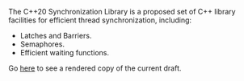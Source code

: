 The C++20 Synchronization Library is a proposed set of C++ library facilities for
efficient thread synchronization, including:

* Latches and Barriers.
* Semaphores.
* Efficient waiting functions.

Go [here](https://api.csswg.org/bikeshed/?force=1&url=https://raw.githubusercontent.com/brycelelbach/wg21_p1135_cpp20_synchronization_library/master/cpp20_synchronization_library.bs) to see a rendered copy of the current draft.

